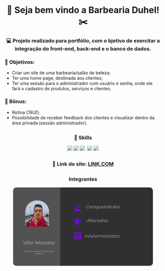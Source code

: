 # <div align="center">💈 Seja bem vindo a Barbearia Duhel! ✂️</div>

### <div align="center">💻 Projeto realizado para portfólio, com o bjetivo de exercitar a integração do front-end, back-end e o banco de dados.</div>

### 📌 Objetivos:
- Criar um site de uma barbearia/salão de beleza;
- Ter uma home page, destinada aos clientes;
- Ter uma sessão para o administrador com usuário e senha, onde ele fará o cadastro de produtos, serviços e clientes.

### 🎁 Bônus:
 - Rotina CRUD;
 - Possibilidade de receber feedback dos clientes e visualizar dentro da área privada (sessão administrador).
 
##
### <div align="center">🚀 Skills</div>
<div align="center">
  <img src="https://img.shields.io/badge/HTML5-E34F26?style=for-the-badge&logo=html5&logoColor=white">
  <img src="https://img.shields.io/badge/CSS3-1572B6?style=for-the-badge&logo=css3&logoColor=white">
  <img src="https://img.shields.io/badge/JavaScript-323330?style=for-the-badge&logo=javascript&logoColor=F7DF1E">
  <img src"https://img.shields.io/badge/PHP-777BB4?style=for-the-badge&logo=php&logoColor=white">
  <img src="https://img.shields.io/badge/MySQL-005C84?style=for-the-badge&logo=mysql&logoColor=white">
  <img src="https://img.shields.io/badge/Adobe%20Photoshop-31A8FF?style=for-the-badge&logo=Adobe%20Photoshop&logoColor=black">
</div>

##
### <div align="center">🏡 Link do site: <a href="https://undertakehigh.com.br/barbearia/">LINK.COM</a></div>

##
### <div align="center">Integrantes</div>
<div align="center">
 
 <img src="./private-adm/imgs/apresent.png" width="450px" style='border-radius: 10px'></img>
 
</div>

